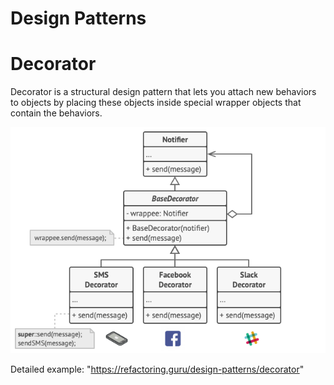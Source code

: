 # Design Patterns

# Decorator
Decorator is a structural design pattern that lets you attach new behaviors to objects by placing these objects inside special wrapper objects that contain the behaviors.

![Decorator Solution](../Images/Design-Patterns/Decrator-Solution.png)

Detailed example: "https://refactoring.guru/design-patterns/decorator"
